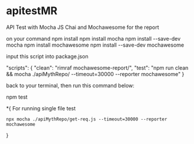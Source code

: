 # apitestMR
API Test with Mocha JS Chai and Mochawesome for the report


on your command
npm install
npm install mocha
npm install --save-dev mocha
npm install mochawesome
npm install --save-dev mochawesome

input this script into package.json

"scripts": {
    "clean": "rimraf mochawesome-report/",
    "test": "npm run clean && mocha ./apiMythRepo/ --timeout=30000 --reporter mochawesome"
}


back to your terminal, then run this command below:

npm test




*{
    For running single file test

    npx mocha ./apiMythRepo/get-req.js --timeout=30000 --reporter mochawesome
}